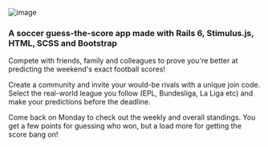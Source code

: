 ![image](https://user-images.githubusercontent.com/90937680/144514624-fe660cde-6d69-484c-8b61-e6a0116ea520.png)

### A soccer guess-the-score app made with Rails 6, Stimulus.js, HTML, SCSS and Bootstrap
 
Compete with friends, family and colleagues to prove you're better at predicting the weekend's exact football scores!

Create a community and invite your would-be rivals with a unique join code. Select the real-world league you follow (EPL, Bundesliga, La Liga etc) and make your predictions before the deadline.

Come back on Monday to check out the weekly and overall standings. You get a few points for guessing who won, but a load more for getting the score bang on!
